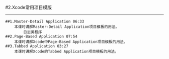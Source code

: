 #2.Xcode常用项目模版
***
	##1.Master-Detail Application 06:33
		本课时讲解Master-Detail Application项目模板的用法。
			日志类程序
	##2.Page-Based Application 07:54
	 	本课时讲解Xcode中Page-Based Application项目模板的用法。
	##3.Tabbed Application 03:27
		本课时讲解Xcode的Tabbed Application项目模板的用法。
